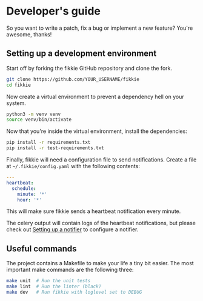 # Developer's guide

So you want to write a patch, fix a bug or implement a new feature? You're awesome,
thanks!


## Setting up a development environment

Start off by forking the fikkie GitHub repository and clone the fork.

```bash
git clone https://github.com/YOUR_USERNAME/fikkie
cd fikkie
```

Now create a virtual environment to prevent a dependency hell on your system.

```bash
python3 -m venv venv
source venv/bin/activate
```

Now that you're inside the virtual environment, install the dependencies:

```bash
pip install -r requirements.txt
pip install -r test-requirements.txt
```

Finally, fikkie will need a configuration file to send notifications. Create a file at
`~/.fikkie/config.yaml` with the following contents:

```yaml
---
heartbeat:
  schedule:
    minute: '*'
    hour: '*'
```

This will make sure fikkie sends a heartbeat notification every minute.

The celery output will contain logs of the heartbeat notifications, but please check out
[Setting up a notifier](./notifiers) to configure a notifier.


## Useful commands

The project contains a Makefile to make your life a tiny bit easier. The most important
make commands are the following three:

```bash
make unit  # Run the unit tests
make lint  # Run the linter (black)
make dev   # Run fikkie with loglevel set to DEBUG
```
